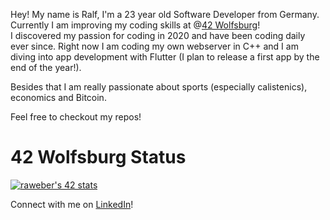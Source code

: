 Hey! My name is Ralf, I'm a 23 year old Software Developer from Germany. Currently I am improving my coding skills at @[42 Wolfsburg](https://www.42wolfsburg.de)! </br>
I discovered my passion for coding in 2020 and have been coding daily ever since. Right now I am coding my own webserver in C++ and I am diving into app development with Flutter (I plan to release a first app by the end of the year!).

Besides that I am really passionate about sports (especially calistenics), economics and Bitcoin.

Feel free to checkout my repos!

# 42 Wolfsburg Status
[![raweber's 42 stats](https://badge42.vercel.app/api/v2/cl3oh9zsp002109k0fxay7wka/stats?cursusId=21&coalitionId=149)](https://github.com/JaeSeoKim/badge42)

Connect with me on [LinkedIn](https://www.linkedin.com/in/ralfdimitrijweber/)!
